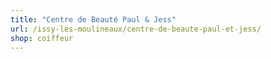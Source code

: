 ```yaml
---
title: "Centre de Beauté Paul & Jess"
url: /issy-les-moulineaux/centre-de-beaute-paul-et-jess/
shop: coiffeur
---
```

